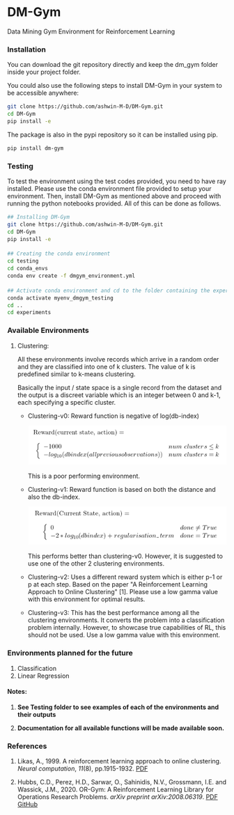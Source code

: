 # DM-Gym

Data Mining Gym Environment for Reinforcement Learning

### Installation

You can download the git repository directly and keep the dm_gym folder inside your project folder.

You could also use the following steps to install DM-Gym in your system to be accessible anywhere:

```bash
git clone https://github.com/ashwin-M-D/DM-Gym.git
cd DM-Gym
pip install -e
```

The package is also in the pypi repository so it can be installed using pip.

```bash
pip install dm-gym
```

### Testing

To test the environment using the test codes provided, you need to have ray installed. Please use the conda environment file provided to setup your environment. Then, install DM-Gym as mentioned above and proceed with running the python notebooks provided. All of this can be done as follows.

```bash
## Installing DM-Gym
git clone https://github.com/ashwin-M-D/DM-Gym.git
cd DM-Gym
pip install -e

## Creating the conda environment
cd testing
cd conda_envs
conda env create -f dmgym_environment.yml

## Activate conda environment and cd to the folder containing the experiment files.
conda activate myenv_dmgym_testing
cd ..
cd experiments
```

### Available Environments

1. Clustering:

   All these environments involve records which arrive in a random order and they are classified into one of k clusters. The value of k is predefined similar to k-means clustering.

   Basically the input / state space is a single record from the dataset and the output is a discreet variable which is an integer between 0 and k-1, each specifying a specific cluster.

   - Clustering-v0: Reward function is negative of log(db-index)

     ![Reward Function for Clustering-v0](./images/clustering_v0.png)

     This is a poor performing environment.

   - Clustering-v1: Reward function is based on both the distance and also the db-index.

     ![Reward Function for Clustering-v1](./images/clustering_v1.png)

     This performs better than clustering-v0. However, it is suggested to use one of the other 2 clustering environments. 
   
   - Clustering-v2: Uses a different reward system which is either p-1 or p at each step. Based on the paper "A Reinforcement Learning Approach to Online Clustering" [1]. Please use a low gamma value with this environment for optimal results.
   
   - Clustering-v3: This has the best performance among all the clustering environments. It converts the problem into a classification problem internally. However, to showcase true capabilities of RL, this should not be used. Use a low gamma value with this environment.

### Environments planned for the future

1. Classification
2. Linear Regression

#### Notes:

1. **See Testing folder to see examples of each of the environments and their outputs**

2. **Documentation for all available functions will be made available soon.**

### References

1. Likas, A., 1999. A reinforcement learning approach to online clustering. _Neural computation_, _11_(8), pp.1915-1932.
   <a href="http://62.217.125.140/jspui/bitstream/123456789/11133/1/Likas-1999-A%20reinforcement%20learning%20approach%20to%20online%20clustering.pdf">PDF</a>

2. Hubbs, C.D., Perez, H.D., Sarwar, O., Sahinidis, N.V., Grossmann, I.E. and Wassick, J.M., 2020. OR-Gym: A Reinforcement Learning Library for Operations Research Problems. _arXiv preprint arXiv:2008.06319_. <a href="https://arxiv.org/pdf/2008.06319">PDF</a> <a href="https://github.com/hubbs5/or-gym">GitHub</a>
